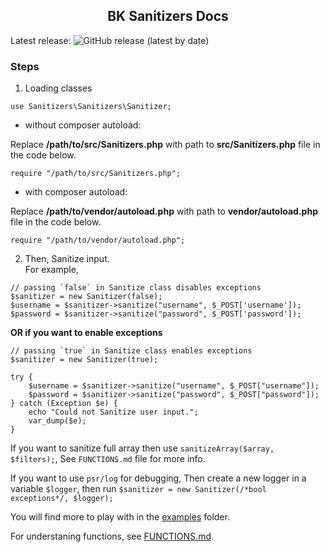 <div class="card">
  <h2 align="center">BK Sanitizers Docs</h2>
    Latest release: <img alt="GitHub release (latest by date)" src="https://img.shields.io/github/v/release/PuneetGopinath/Sanitizers">
</div>

<link rel="stylesheet" href="css/main.css" />

### Steps

1. Loading classes

```
use Sanitizers\Sanitizers\Sanitizer;
```

 * without composer autoload:

Replace **/path/to/src/Sanitizers.php** with path to **src/Sanitizers.php** file in the code below.

```
require "/path/to/src/Sanitizers.php";
```

 * with composer autoload:

Replace **/path/to/vendor/autoload.php** with path to **vendor/autoload.php** file in the code below.

```
require "/path/to/vendor/autoload.php";
```

2. Then, Sanitize input.<br>
For example,<br>

```
// passing `false` in Sanitize class disables exceptions
$sanitizer = new Sanitizer(false);
$username = $sanitizer->sanitize("username", $_POST['username']);
$password = $sanitizer->sanitize("password", $_POST['password']);
```

<b>OR if you want to enable exceptions</b>

```
// passing `true` in Sanitize class enables exceptions
$sanitizer = new Sanitizer(true);

try {
    $username = $sanitizer->sanitize("username", $_POST["username"]);
    $password = $sanitizer->sanitize("password", $_POST["password"]);
} catch (Exception $e) {
    echo "Could not Sanitize user input.";
    var_dump($e);
}
```

If you want to sanitize full array then use `sanitizeArray($array, $filters);`, See `FUNCTIONS.md` file for more info.

If you want to use `psr/log` for debugging, Then create a new logger in a variable `$logger`, then run `$sanitizer = new Sanitizer(/*bool exceptions*/, $logger);`

You will find more to play with in the [examples](https://github.com/PuneetGopinath/Sanitizers/tree/main/examples) folder.

For understaning functions, see [FUNCTIONS.md](FUNCTIONS.md).
